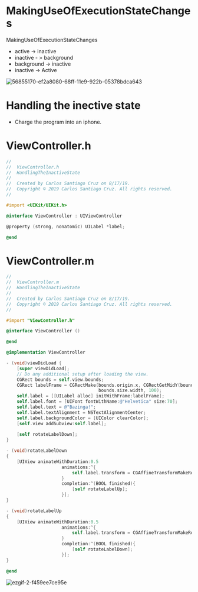 # MakingUseOfExecutionStateChanges
MakingUseOfExecutionStateChanges

- active -> inactive
- inactive - > background
- background -> inactive
- inactive -> Active

![56855170-ef2a8080-68ff-11e9-922b-05378bdca643](https://user-images.githubusercontent.com/24994818/63232402-3ad5a280-c1ed-11e9-9276-923a7d0227eb.png)

# Handling the inective state

- Charge the program into an iphone.

# ViewController.h

``` objective-c
//
//  ViewController.h
//  HandlingTheInactiveState
//
//  Created by Carlos Santiago Cruz on 8/17/19.
//  Copyright © 2019 Carlos Santiago Cruz. All rights reserved.
//

#import <UIKit/UIKit.h>

@interface ViewController : UIViewController

@property (strong, nonatomic) UILabel *label;

@end
```

# ViewController.m

``` objective-c
//
//  ViewController.m
//  HandlingTheInactiveState
//
//  Created by Carlos Santiago Cruz on 8/17/19.
//  Copyright © 2019 Carlos Santiago Cruz. All rights reserved.
//

#import "ViewController.h"

@interface ViewController ()

@end

@implementation ViewController

- (void)viewDidLoad {
    [super viewDidLoad];
    // Do any additional setup after loading the view.
    CGRect bounds = self.view.bounds;
    CGRect labelFrame = CGRectMake(bounds.origin.x, CGRectGetMidY(bounds) - 50,
                                   bounds.size.width, 100);
    self.label = [[UILabel alloc] initWithFrame:labelFrame];
    self.label.font = [UIFont fontWithName:@"Helvetica" size:70];
    self.label.text = @"Bazinga!";
    self.label.textAlignment = NSTextAlignmentCenter;
    self.label.backgroundColor = [UIColor clearColor];
    [self.view addSubview:self.label];
    
    [self rotateLabelDown];
}

- (void)rotateLabelDown
{
    [UIView animateWithDuration:0.5
                     animations:^{
                         self.label.transform = CGAffineTransformMakeRotation(M_PI);
                     }
                     completion:^(BOOL finished){
                         [self rotateLabelUp];
                     }];
}

- (void)rotateLabelUp
{
    [UIView animateWithDuration:0.5
                     animations:^{
                         self.label.transform = CGAffineTransformMakeRotation(0);
                     }
                     completion:^(BOOL finished){
                         [self rotateLabelDown];
                     }];
}

@end
```

![ezgif-2-f459ee7ce95e](https://user-images.githubusercontent.com/24994818/63232364-d9adcf00-c1ec-11e9-8cf6-515213a01d83.gif)

